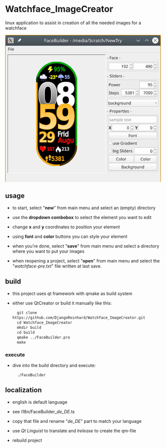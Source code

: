 # Watchface_ImageCreator
linux application to assist in creation of all the needed images for a watchface

![Preview](sample/WFCreator02.jpg)

## usage
- to start, select "**new**" from main menu and select an (empty) directory
- use the **dropdown combobox** to select the element you want to edit
- change **x** and **y** coordinates to position your element
- using **font** and **color** buttons you can style your element
- when you're done, select "**save**" from main menu and select a directory where you want to put your images

- when reopening a project, select "**open**" from main menu and select the "*watchface-pre.txt*" file written at last save.

## build
- this project uses qt framework with qmake as build system
- either use QtCreator or build it manually like this:

        git clone https://github.com/DjangoReinhard/Watchface_ImageCreator.git
        cd Watchface_ImageCreator
        mkdir build
        cd build
        qmake ../FaceBuilder.pro
        make

### execute
- dive into the build directory and execute:

        ./FaceBuilder         

## localization
- english is default language

- see i18n/FaceBuilder_*de_DE*.ts
- copy that file and rename "*de_DE*" part to match your language
- use *Qt Linguist* to translate and *lrelease* to create the qm-file
- rebuild project
